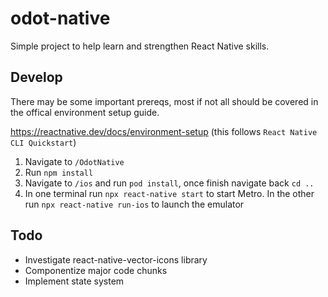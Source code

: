 # odot-native
Simple project to help learn and strengthen React Native skills.

## Develop

There may be some important prereqs, most if not all should be covered in the offical environment setup guide.

https://reactnative.dev/docs/environment-setup (this follows `React Native CLI Quickstart`)

1. Navigate to `/OdotNative`
2. Run `npm install`
3. Navigate to `/ios` and run `pod install`, once finish navigate back `cd ..`
3. In one terminal run `npx react-native start` to start Metro. In the other run `npx react-native run-ios` to launch the emulator

## Todo
- Investigate react-native-vector-icons library
- Componentize major code chunks
- Implement state system